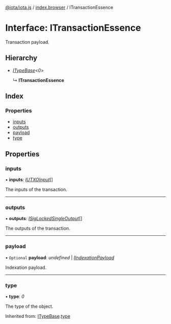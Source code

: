 [@iota/iota.js](../README.md) / [index.browser](../modules/index_browser.md) / ITransactionEssence

# Interface: ITransactionEssence

Transaction payload.

## Hierarchy

* [*ITypeBase*](models_itypebase.itypebase.md)<*0*\>

  ↳ **ITransactionEssence**

## Index

### Properties

* [inputs](index_browser.itransactionessence.md#inputs)
* [outputs](index_browser.itransactionessence.md#outputs)
* [payload](index_browser.itransactionessence.md#payload)
* [type](index_browser.itransactionessence.md#type)

## Properties

### inputs

• **inputs**: [*IUTXOInput*](models_iutxoinput.iutxoinput.md)[]

The inputs of the transaction.

___

### outputs

• **outputs**: [*ISigLockedSingleOutput*](models_isiglockedsingleoutput.isiglockedsingleoutput.md)[]

The outputs of the transaction.

___

### payload

• `Optional` **payload**: *undefined* \| [*IIndexationPayload*](models_iindexationpayload.iindexationpayload.md)

Indexation payload.

___

### type

• **type**: *0*

The type of the object.

Inherited from: [ITypeBase](models_itypebase.itypebase.md).[type](models_itypebase.itypebase.md#type)

